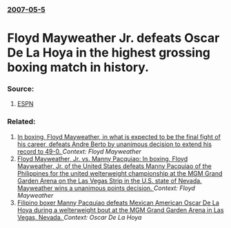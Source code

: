 ### [2007-05-5](/news/2007/05/5/index.md)

#  Floyd Mayweather Jr. defeats Oscar De La Hoya in the highest grossing boxing match in history. 




### Source:

1. [ESPN](http://sports.espn.go.com/sports/boxing/news/story?id=3079329&campaign=rss&source=BOXINGHeadlines)

### Related:

1. [In boxing, Floyd Mayweather, in what is expected to be the final fight of his career, defeats Andre Berto by unanimous decision to extend his record to 49-0. ](/news/2015/09/12/in-boxing-floyd-mayweather-in-what-is-expected-to-be-the-final-fight-of-his-career-defeats-andre-berto-by-unanimous-decision-to-extend-hi.md) _Context: Floyd Mayweather_
2. [Floyd Mayweather, Jr. vs. Manny Pacquiao: In boxing, Floyd Mayweather, Jr. of the United States defeats Manny Pacquiao of the Philippines for the united welterweight championship at the MGM Grand Garden Arena on the Las Vegas Strip in the U.S. state of Nevada. Mayweather wins a unanimous points decision. ](/news/2015/05/2/floyd-mayweather-jr-vs-manny-pacquiao-in-boxing-floyd-mayweather-jr-of-the-united-states-defeats-manny-pacquiao-of-the-philippines-fo.md) _Context: Floyd Mayweather_
3. [ Filipino boxer Manny Pacquiao defeats Mexican American Oscar De La Hoya during a welterweight bout at the MGM Grand Garden Arena in Las Vegas, Nevada. ](/news/2008/12/6/filipino-boxer-manny-pacquiao-defeats-mexican-american-oscar-de-la-hoya-during-a-welterweight-bout-at-the-mgm-grand-garden-arena-in-las-veg.md) _Context: Oscar De La Hoya_
